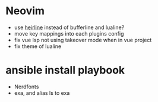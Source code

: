# Neovim
- use [heirline](https://github.com/rebelot/heirline.nvim) instead of bufferline and lualine?
- move key mappings into each plugins config
- fix vue lsp not using takeover mode when in vue project
- fix theme of lualine

# ansible install playbook
- Nerdfonts
- exa, and alias ls to exa

